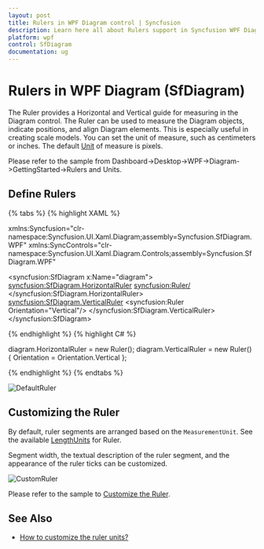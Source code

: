 ```yaml
---
layout: post
title: Rulers in WPF Diagram control | Syncfusion
description: Learn here all about Rulers support in Syncfusion WPF Diagram (SfDiagram) control, its elements and more.
platform: wpf
control: SfDiagram
documentation: ug
---
```


# Rulers in WPF Diagram (SfDiagram)

The Ruler provides a Horizontal and Vertical guide for measuring in the Diagram control. The Ruler can be used to measure the Diagram objects, indicate positions, and align Diagram elements. This is especially useful in creating scale models. You can set the unit of measure, such as centimeters or inches. The default [Unit](https://help.syncfusion.com/cr/wpf/Syncfusion.UI.Xaml.Diagram.LengthUnit.html#Syncfusion_UI_Xaml_Diagram_LengthUnit_Unit) of measure is pixels.

Please refer to the sample from Dashboard->Desktop->WPF->Diagram->GettingStarted->Rulers and Units.

## Define Rulers

{% tabs %}
{% highlight XAML %}

xmlns:Syncfusion="clr-namespace:Syncfusion.UI.Xaml.Diagram;assembly=Syncfusion.SfDiagram.WPF"
xmlns:SyncControls="clr-namespace:Syncfusion.UI.Xaml.Diagram.Controls;assembly=Syncfusion.SfDiagram.WPF"

<syncfusion:SfDiagram x:Name="diagram">
    <syncfusion:SfDiagram.HorizontalRuler>
        <syncfusion:Ruler/>
    </syncfusion:SfDiagram.HorizontalRuler>
    <syncfusion:SfDiagram.VerticalRuler>
        <syncfusion:Ruler Orientation="Vertical"/>
    </syncfusion:SfDiagram.VerticalRuler>
</syncfusion:SfDiagram>
		
{% endhighlight %}
{% highlight C# %}

diagram.HorizontalRuler = new Ruler();
diagram.VerticalRuler = new Ruler() { Orientation = Orientation.Vertical };

{% endhighlight %}
{% endtabs %}

![DefaultRuler](Rulers_images/Rulers_img1.jpeg)

## Customizing the Ruler

By default, ruler segments are arranged based on the `MeasurementUnit`. See the available [LengthUnits](https://help.syncfusion.com/cr/wpf/Syncfusion.UI.Xaml.Diagram.LengthUnit.html) for Ruler.

Segment width, the textual description of the ruler segment, and the appearance of the ruler ticks can be customized. 

![CustomRuler](Rulers_images/Rulers_img2.jpeg)

Please refer to the sample to [Customize the Ruler](https://github.com/SyncfusionExamples/WPF-Diagram-Examples/tree/master/Samples/Rulers).

## See Also

* [How to customize the ruler units?](https://support.syncfusion.com/kb/article/5944/how-to-customize-the-ruler-units-in-wpf-diagram-sfdiagram)
